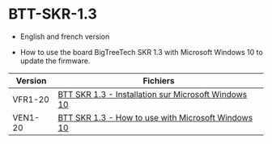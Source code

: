 # BTT-SKR-1.3

  - English and french version

 - How to use the board BigTreeTech SKR 1.3 with Microsoft Windows 10 to update the firmware.

Version          | Fichiers
-------------    | -----------
VFR1-20  | [BTT SKR 1.3 - Installation sur Microsoft Windows 10](https://github.com/harpagophytum/BTT-SKR-1.3/blob/main/BigTreeTech-skr-1.3-installation-fran%C3%A7ais.txt)
VEN1-20  | [BTT SKR 1.3 - How to use with Microsoft Windows 10](https://github.com/harpagophytum/BTT-SKR-1.3/blob/main/BigTreeTech-skr-1.3-installation-anglais.txt)
